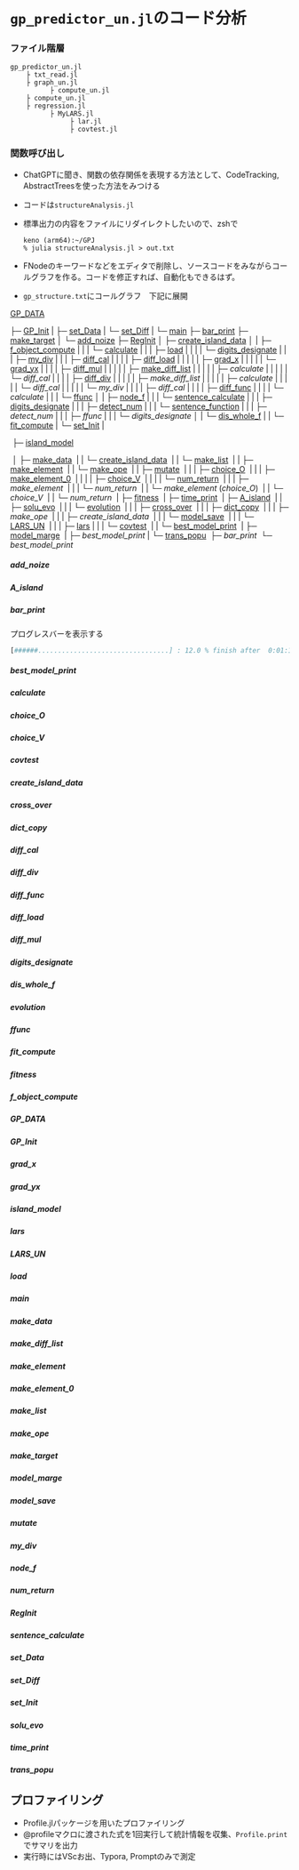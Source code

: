 # `gp_predictor_un.jl`のコード分析

### ファイル階層

~~~
gp_predictor_un.jl
    ├ txt_read.jl
    ├ graph_un.jl
          ├ compute_un.jl
    ├ compute_un.jl
    ├ regression.jl
          ├ MyLARS.jl
               ├ lar.jl
               ├ covtest.jl
~~~

### 関数呼び出し

- ChatGPTに聞き、関数の依存関係を表現する方法として、CodeTracking, AbstractTreesを使った方法をみつける

- コードは`structureAnalysis.jl`

- 標準出力の内容をファイルにリダイレクトしたいので、zshで

  ~~~
  keno (arm64):~/GPJ
  % julia structureAnalysis.jl > out.txt
  ~~~

- FNodeのキーワードなどをエディタで削除し、ソースコードをみながらコールグラフを作る。コードを修正すれば、自動化もできるはず。

- `gp_structure.txt`にコールグラフ　下記に展開



[GP_DATA](#####GP_DATA)

├─ [GP_Init](#####GP_Init)
|    ├─ [set_Data](#####set_Data)
|    └─ [set_Diff](#####set_Diff)
|
└─ [main](#####main)
    ├─ [bar_print](#####bar_print)
    ├─ [make_target](#####make_target)
    │    └─ [add_noize](#####add_noize)
    ├─ [RegInit](#####RegInit)
    │    ├─ [create_island_data](#####create_island_data)
    │    |    ├─ [f_object_compute](#####f_object_compute)
    |    |    |    └─ [calculate](#####calculate)
    |    |    |          ├─ [load](#####load)
    |    |    |          |    └─ [digits_designate](#####digits_designate)
    |    |    |          ├─ [my_div](#####my_div)
    |    |    |          ├─ [diff_cal](#####diff_cal)
    |    |    |          |    ├─ [diff_load](#####diff_load)
    |    |    |          |    |    ├─ [grad_x](#####grad_x)
    |    |    |          |    |    └─ [grad_yx](#####grad_yx)
    |    |    |          |    ├─ [diff_mul](#####diff_mul)
    |    |    |          |    |    ├─ [make_diff_list](#####make_diff_list)
    |    |    |          |    |    ├─ *calculate*
    |    |    |          |    |    └─ *diff_cal*
    |    |    |          |    ├─ [diff_div](#####diff_div)
    |    |    |          |    |    ├─ *make_diff_list*
    |    |    |          |    |    ├─ *calculate*
    |    |    |          |    |    └─ *diff_cal*
    |    |    |          |    |    └─ *my_div*
    |    |    |          |    ├─ *diff_cal*
    |    |    |          |    ├─ [diff_func](#####diff_func)
    |    |    |          |    └─ *calculate*
    |    |    |          └─ [ffunc](#####ffunc)
    │    |    ├─ [node_f](#####node_f)
    |    |    |    └─ [sentence_calculate](#####sentence_calculate)
    |    |    |          ├─ [digits_designate](#####digits_designate)
    |    |    |          ├─ [detect_num](#####detect_num)
    |    |    |          └─ [sentence_function](#####sentence_function)
    |    |    |                ├─ *detect_num*
    |    |    |                ├─ *ffunc*
    |    |    |                └─ *digits_designate*
    │    |    └─ [dis_whole_f](#####dis_whole_f)
    |    |         └─ [fit_compute](#####fit_compute)
    |    └─ [set_Init](#####set_Init)
    |

​    ├─ [island_model](#####island_model)

​    │   ├─ [make_data](#####make_data)
​    |   |     └─ [create_island_data](#####create_island_data)
​    |   |           └─ [make_list](#####make_list)
​    |   |                 ├─ [make_element](#####make_element)
​    |   |                 └─ [make_ope](#####make_ope)
​    |   |                       ├─ [mutate](#####mutate)
​    |   |                       |    ├─ [choice_O](#####choice_O)
​    |   |                       |    ├─ [make_element_0](#####make_element_0)
​    |   |                       |    |     ├─ [choice_V](#####choice_V)
​    |   |                       |    |     └─ [num_return](#####num_return)
​    |   |                       |    ├─ *make_element*
​    |   |                       |    └─ *num_return*
​    |   |                       └─ *make_element* (*choice_O*)
​    |   |                            └─ *choice_V*
​    |   |                                 └─ *num_return*
​    |   ├─ [fitness](#####fitness)
​    |   ├─ [time_print](#####time_print)
​    |   ├─ [A_island](#####A_island )
​    |   |     ├─ [solu_evo](#####solu_evo)
​    |   |     |    └─ [evolution](#####evolution)
​    |   |     |          ├─ [cross_over](#####cross_over)
​    |   |     |          ├─ [dict_copy](#####dict_copy)
​    |   |     |          ├─ *make_ope*
​    |   |     |          ├─ *create_island_data*
​    |   |     |          └─ [model_save](#####model_save)
​    |   |     |                └─ [LARS_UN](#####LARS_UN)
​    |   |     |                     ├─ [lars](#####lars)
​    |   |     |                     └─ [covtest](#####covtest)
​    |   |     └─ [best_model_print](#####best_model_print)
​    |   ├─ [model_marge](#####model_marge)
​    |   ├─ *best_model_print*
​    |   └─ [trans_popu](#####trans_popu)
​    ├─ *bar_print*
​    └─ *best_model_print*



##### add_noize

##### A_island

##### bar_print

プログレスバーを表示する

~~~Julia
[######.................................] : 12.0 % finish after  0:01:16 [h/m/s]
~~~



##### best_model_print

##### calculate

##### choice_O

##### choice_V

##### covtest

##### create_island_data

##### cross_over

##### dict_copy

##### diff_cal

##### diff_div

##### diff_func

##### diff_load

##### diff_mul

##### digits_designate

##### dis_whole_f

##### evolution

##### ffunc

##### fit_compute

##### fitness

##### f_object_compute

##### GP_DATA

##### GP_Init

##### grad_x

##### grad_yx

##### island_model

##### lars

##### LARS_UN

##### load

##### main

##### make_data

##### make_diff_list

##### make_element

##### make_element_0

##### make_list

##### make_ope

##### make_target

##### model_marge

##### model_save

##### mutate

##### my_div

##### node_f

##### num_return

##### RegInit

##### sentence_calculate

##### set_Data

##### set_Diff

##### set_Init

##### solu_evo

##### time_print

##### trans_popu



## プロファイリング

- Profile.jlパッケージを用いたプロファイリング
- @profileマクロに渡された式を1回実行して統計情報を収集、`Profile.print`でサマリを出力
- 実行時にはVScお出、Typora, Promptのみで測定
